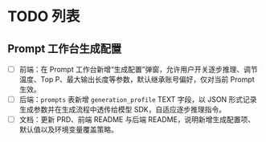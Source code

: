 # TODO 列表

## Prompt 工作台生成配置

- [ ] 前端：在 Prompt 工作台新增“生成配置”弹窗，允许用户开关逐步推理、调节温度、Top P、最大输出长度等参数，默认继承账号偏好，仅对当前 Prompt 生效。
- [ ] 后端：`prompts` 表新增 `generation_profile` TEXT 字段，以 JSON 形式记录生成参数并在生成流程中透传给模型 SDK，自适应逐步推理指令。
- [ ] 文档：更新 PRD、前端 README 与后端 README，说明新增生成配置项、默认值以及环境变量覆盖策略。
